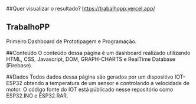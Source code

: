 ##Quer visualizar o resultado?
https://trabalhopp.vercel.app/

## TrabalhoPP
Primeiro Dashboard de Prototipagem e Programação.

##Conteúdo
O conteúdo dessa página é um dashboard realizado utilizando HTML, CSS, Javascript, DOM, GRAPH-CHARTS e RealTime Database (Firebase).

##Dados
Todos dados dessa página são gerados por um dispositivo IOT- ESP32 obtendo a temperatura de um sensor e controlando a velocidade de motor. 
O código fonte do IOT está públicado nesse repositório como ESP32.INO e ESP32.RAR.
